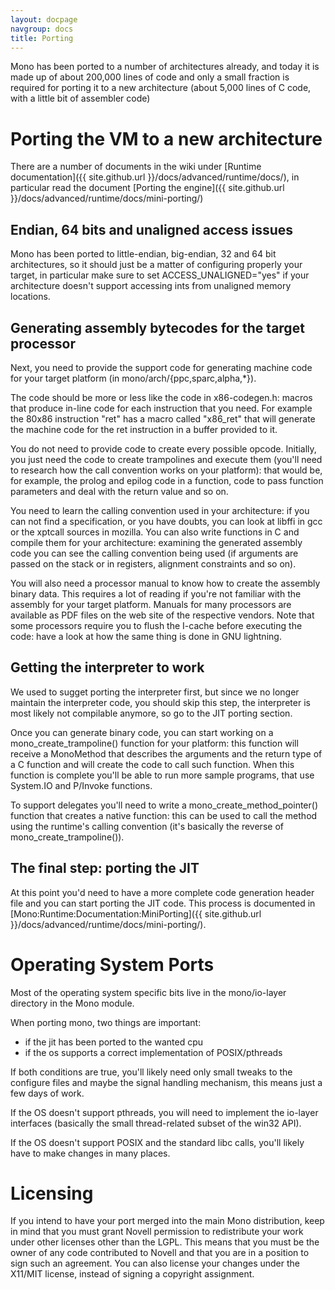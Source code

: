 ```yaml
---
layout: docpage
navgroup: docs
title: Porting
---
```


Mono has been ported to a number of architectures already, and today it is made up of about 200,000 lines of code and only a small fraction is required for porting it to a new architecture (about 5,000 lines of C code, with a little bit of assembler code)

Porting the VM to a new architecture
====================================

There are a number of documents in the wiki under [Runtime documentation]({{ site.github.url }}/docs/advanced/runtime/docs/), in particular read the document [Porting the engine]({{ site.github.url }}/docs/advanced/runtime/docs/mini-porting/)

Endian, 64 bits and unaligned access issues
-------------------------------------------

Mono has been ported to little-endian, big-endian, 32 and 64 bit architectures, so it should just be a matter of configuring properly your target, in particular make sure to set ACCESS\_UNALIGNED="yes" if your architecture doesn't support accessing ints from unaligned memory locations.

Generating assembly bytecodes for the target processor
------------------------------------------------------

Next, you need to provide the support code for generating machine code for your target platform (in mono/arch/{ppc,sparc,alpha,\*}).

The code should be more or less like the code in x86-codegen.h: macros that produce in-line code for each instruction that you need. For example the 80x86 instruction "ret" has a macro called "x86\_ret" that will generate the machine code for the ret instruction in a buffer provided to it.

You do not need to provide code to create every possible opcode. Initially, you just need the code to create trampolines and execute them (you'll need to research how the call convention works on your platform): that would be, for example, the prolog and epilog code in a function, code to pass function parameters and deal with the return value and so on.

You need to learn the calling convention used in your architecture: if you can not find a specification, or you have doubts, you can look at libffi in gcc or the xptcall sources in mozilla. You can also write functions in C and compile them for your architecture: examining the generated assembly code you can see the calling convention being used (if arguments are passed on the stack or in registers, alignment constraints and so on).

You will also need a processor manual to know how to create the assembly binary data. This requires a lot of reading if you're not familiar with the assembly for your target platform. Manuals for many processors are available as PDF files on the web site of the respective vendors. Note that some processors require you to flush the I-cache before executing the code: have a look at how the same thing is done in GNU lightning.

Getting the interpreter to work
-------------------------------

We used to sugget porting the interpreter first, but since we no longer maintain the interpreter code, you should skip this step, the interpreter is most likely not compilable anymore, so go to the JIT porting section.

Once you can generate binary code, you can start working on a mono\_create\_trampoline() function for your platform: this function will receive a MonoMethod that describes the arguments and the return type of a C function and will create the code to call such function. When this function is complete you'll be able to run more sample programs, that use System.IO and P/Invoke functions.

To support delegates you'll need to write a mono\_create\_method\_pointer() function that creates a native function: this can be used to call the method using the runtime's calling convention (it's basically the reverse of mono\_create\_trampoline()).

The final step: porting the JIT
-------------------------------

At this point you'd need to have a more complete code generation header file and you can start porting the JIT code. This process is documented in [Mono:Runtime:Documentation:MiniPorting]({{ site.github.url }}/docs/advanced/runtime/docs/mini-porting/).

Operating System Ports
======================

Most of the operating system specific bits live in the mono/io-layer directory in the Mono module.

When porting mono, two things are important:

-   if the jit has been ported to the wanted cpu
-   if the os supports a correct implementation of POSIX/pthreads

If both conditions are true, you'll likely need only small tweaks to the configure files and maybe the signal handling mechanism, this means just a few days of work.

If the OS doesn't support pthreads, you will need to implement the io-layer interfaces (basically the small thread-related subset of the win32 API).

If the OS doesn't support POSIX and the standard libc calls, you'll likely have to make changes in many places.

Licensing
=========

If you intend to have your port merged into the main Mono distribution, keep in mind that you must grant Novell permission to redistribute your work under other licenses other than the LGPL. This means that you must be the owner of any code contributed to Novell and that you are in a position to sign such an agreement. You can also license your changes under the X11/MIT license, instead of signing a copyright assignment.
